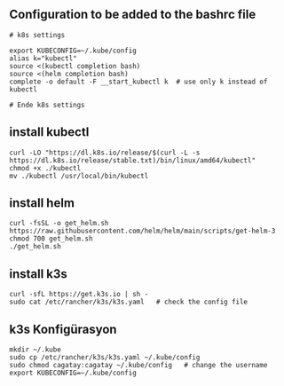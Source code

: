 ## Configuration to be added to the bashrc file
```
# k8s settings

export KUBECONFIG=~/.kube/config
alias k="kubectl"
source <(kubectl completion bash)
source <(helm completion bash)
complete -o default -F __start_kubectl k  # use only k instead of kubectl

# Ende k8s settings
```


## install kubectl
```
curl -LO "https://dl.k8s.io/release/$(curl -L -s https://dl.k8s.io/release/stable.txt)/bin/linux/amd64/kubectl"
chmod +x ./kubectl
mv ./kubectl /usr/local/bin/kubectl
```

## install helm
```
curl -fsSL -o get_helm.sh https://raw.githubusercontent.com/helm/helm/main/scripts/get-helm-3
chmod 700 get_helm.sh
./get_helm.sh
```

## install k3s
```
curl -sfL https://get.k3s.io | sh - 
sudo cat /etc/rancher/k3s/k3s.yaml   # check the config file
```

## k3s Konfigürasyon
```
mkdir ~/.kube
sudo cp /etc/rancher/k3s/k3s.yaml ~/.kube/config
sudo chmod cagatay:cagatay ~/.kube/config   # change the username
export KUBECONFIG=~/.kube/config
```
